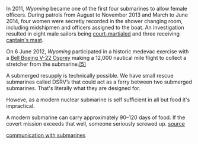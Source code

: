 In 2011, _Wyoming_ became one of the first four submarines to allow female officers. During patrols from August to November 2013 and March to June 2014, four women were secretly recorded in the shower changing room, including midshipmen and officers assigned to the boat. An investigation resulted in eight male sailors being [court-martialed](https://en.wikipedia.org/wiki/Court-martial "Court-martial") and three receiving [captain's mast](https://en.wikipedia.org/wiki/Captain%27s_mast).

On 6 June 2012, _Wyoming_ participated in a historic medevac exercise with a [Bell Boeing V-22 Osprey](https://en.wikipedia.org/wiki/Bell_Boeing_V-22_Osprey "Bell Boeing V-22 Osprey") making a 12,000 nautical mile flight to collect a stretcher from the submarine.[\[5\]](https://en.wikipedia.org/wiki/USS_Wyoming_(SSBN-742)#cite_note-5)


A submerged resupply is technically possible. We have small rescue submarines called DSRV’s that could act as a ferry between two submerged submarines. That's literally what they are designed for.

Howeve, as a modern nuclear submarine is self sufficient in all but food it's impractical.

A modern submarine can carry approximately 90–120 days of food. If the covert mission exceeds that well, someone seriously screwed up.
[source](https://www.quora.com/Would-it-be-technically-possible-for-a-supply-submarine-to-resupply-a-nuclear-submarine-while-both-are-submerged#:~:text=A%20submerged%20resupply%20is%20technically,all%20but%20food%20it's%20impractical.)

[communication with submarines](https://en.wikipedia.org/wiki/Communication_with_submarines)


